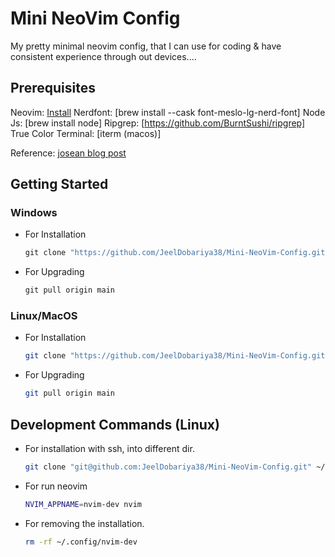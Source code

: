 # Mini NeoVim Config

My pretty minimal neovim config, that I can use for coding & have consistent experience through out devices....

## Prerequisites

Neovim: [Install](https://github.com/neovim/neovim/blob/master/INSTALL.md)
Nerdfont: [brew install --cask font-meslo-lg-nerd-font]
Node Js: [brew install node]
Ripgrep: [https://github.com/BurntSushi/ripgrep]
True Color Terminal: [iterm (macos)]

Reference: [josean blog post](https://www.josean.com/posts/how-to-setup-neovim-2024)

## Getting Started

### Windows

- For Installation

    ```powershell
    git clone "https://github.com/JeelDobariya38/Mini-NeoVim-Config.git" "$env:LOCALAPPDATA\nvim"
    ```

- For Upgrading
    ```powershell
    git pull origin main
    ```

### Linux/MacOS

- For Installation

    ```bash
    git clone "https://github.com/JeelDobariya38/Mini-NeoVim-Config.git" ~/.config/nvim
    ```

- For Upgrading
    ```bash
    git pull origin main
    ```

## Development Commands (Linux)

- For installation with ssh, into different dir.
    
    ```bash
    git clone "git@github.com:JeelDobariya38/Mini-NeoVim-Config.git" ~/.config/nvim-dev
    ```

- For run neovim
   
    ```bash
    NVIM_APPNAME=nvim-dev nvim
    ```

- For removing the installation.
    
    ```bash
    rm -rf ~/.config/nvim-dev
    ```

